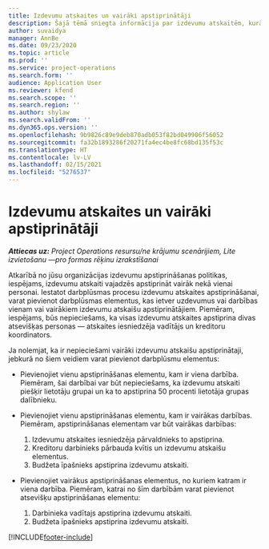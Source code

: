 ```yaml
---
title: Izdevumu atskaites un vairāki apstiprinātāji
description: Šajā tēmā sniegta informācija par izdevumu atskaitēm, kurām ir nepieciešams vairāk nekā vienas personas apstiprinājums.
author: suvaidya
manager: AnnBe
ms.date: 09/23/2020
ms.topic: article
ms.prod: ''
ms.service: project-operations
ms.search.form: ''
audience: Application User
ms.reviewer: kfend
ms.search.scope: ''
ms.search.region: ''
ms.author: shylaw
ms.search.validFrom: ''
ms.dyn365.ops.version: ''
ms.openlocfilehash: 9b9826c89e9deb870adb053f82bd049906f56052
ms.sourcegitcommit: fa32b1893286f20271fa4ec4be8fc68bd135f53c
ms.translationtype: HT
ms.contentlocale: lv-LV
ms.lasthandoff: 02/15/2021
ms.locfileid: "5276537"
---
```

# <a name="expense-reports-and-multiple-approvers"></a>Izdevumu atskaites un vairāki apstiprinātāji

_**Attiecas uz:** Project Operations resursu/ne krājumu scenārijiem, Lite izvietošanu —pro formas rēķinu izrakstīšanai_

Atkarībā no jūsu organizācijas izdevumu apstiprināšanas politikas, iespējams, izdevumu atskaiti vajadzēs apstiprināt vairāk nekā vienai personai. Iestatot darbplūsmas procesu izdevumu atskaites apstiprināšanai, varat pievienot darbplūsmas elementus, kas ietver uzdevumus vai darbības vienam vai vairākiem izdevumu atskaišu apstiprinātājiem. Piemēram, iespējams, būs nepieciešams, ka visas izdevumu atskaites apstiprina divas atsevišķas personas — atskaites iesniedzēja vadītājs un kreditoru koordinators.

Ja nolemjat, ka ir nepieciešami vairāki izdevumu atskaišu apstiprinātaji, jebkurā no šiem veidiem varat pievienot darbplūsmu elementus:

- Pievienojiet vienu apstiprināšanas elementu, kam ir viena darbība. Piemēram, šai darbībai var būt nepieciešams, ka izdevumu atskaiti piešķir lietotāju grupai un ka to apstiprina 50 procenti lietotāja grupas dalībnieku.
- Pievienojiet vienu apstiprināšanas elementu, kam ir vairākas darbības. Piemēram, apstiprināšanas elementam var būt vairākas darbības:

    1. Izdevumu atskaites iesniedzēja pārvaldnieks to apstiprina.
    2. Kreditoru darbinieks pārbauda kvītis un izdevumu atskaišu elementus.
    3. Budžeta īpašnieks apstiprina izdevumu atskaiti.

- Pievienojiet vairākus apstiprināšanas elementus, no kuriem katram ir viena darbība. Piemēram, katrai no šīm darbībām varat pievienot atsevišķu apstiprināšanas elementu:

    1. Darbinieka vadītajs apstiprina izdevumu atskaiti.
    2. Budžeta īpašnieks apstiprina izdevumu atskaiti.


[!INCLUDE[footer-include](../includes/footer-banner.md)]